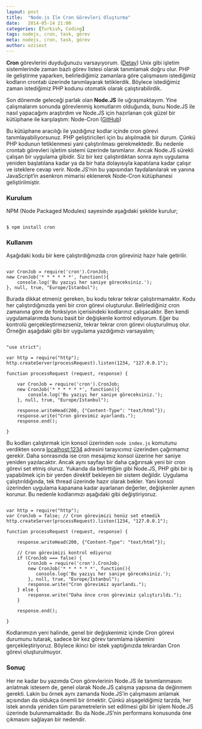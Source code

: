 ```yaml
---
layout: post
title:  "Node.js İle Cron Görevleri Oluşturma"
date:   2014-05-14 21:00
categories: [Turkish, Coding]
tags: nodejs, cron, task, görev
meta: nodejs, cron, task, görev
author: ozziest
---
```


**Cron** görevlerini duyduğunuzu varsayıyorum. ([Detay](http://en.wikipedia.org/wiki/Cron)) Unix gibi işletim sistemlerinde zaman bazlı görev listesi olarak tanımlamak doğru olur. PHP ile geliştirme yaparken, belirlediğimiz zamanlara göre çalışmasını istediğimiz kodların crontab üzerinde tanımlayarak tetiklerdik. Böylece istediğimiz zaman istediğimiz PHP kodunu otomatik olarak çalıştırabilirdik.

Son dönemde geleceği parlak olan **Node.JS** ile uğraşmaktayım. Yine çalışmalarım sonunda görevlenmiş komutlarım olduğunda, bunu Node.JS ile nasıl yapacağımı araştırdım ve Node.JS için hazırlanan çok güzel bir kütüphane ile karşılaştım: Node-Cron ([GitHub](https://github.com/ncb000gt/node-cron))

Bu kütüphane aracılığı ile yazdığınız kodlar içinde cron görevi tanımlayabiliyorsunuz. PHP geliştiricileri için bu alışılmadık bir durum. Çünkü PHP kodunun tetiklenmesi yani çalıştırılması gerekmektedir. Bu nedenle crontab görevleri işletim sistemi üzerinde tanımlanır. Ancak Node.JS sürekli çalışan bir uygulama gibidir. Siz bir kez çalıştırdıktan sonra aynı uygulama yeniden başlatılana kadar ya da bir hata dolayısıyla kapatılana kadar çalışır ve isteklere cevap verir. Node.JS’nin bu yapısından faydalanılarak ve yanına JavaScript‘in asenkron mimarisi eklenerek Node-Cron kütüphanesi geliştirilmiştir.

### Kurulum

NPM (Node Packaged Modules) sayesinde aşağıdaki şekilde kurulur;

<pre><code class="language-bash">
$ npm install cron
</code></pre>

### Kullanım

Aşağıdaki kodu bir kere çalıştırdığınızda cron göreviniz hazır hale getirilir.

<pre><code class="language-javascript">
var CronJob = require('cron').CronJob;
new CronJob('* * * * * *', function(){
    console.log('Bu yazıyı her saniye göreceksiniz.');
}, null, true, "Europe/Istanbul");
</code></pre>

Burada dikkat etmeniz gereken, bu kodu tekrar tekrar çalıştırmamaktır. Kodu her çalıştırdığınızda yeni bir cron görevi oluşturulur. Belirlediğiniz cron zamanına göre de fonksiyon içerisindeki kodlarınız çalışacaktır. Ben kendi uygulamalarımda bunu basit bir değişkenle kontrol ediyorum. Eğer bu kontrolü gerçekleştirmezseniz, tekrar tekrar cron görevi oluşturulmuş olur. Örneğin aşağıdaki gibi bir uygulama yazdığımızı varsayalım;

<pre><code class="language-javascript">
"use strict";
 
var http = require("http");
http.createServer(processRequest).listen(1234, "127.0.0.1");
 
function processRequest (request, response) {
    
    var CronJob = require('cron').CronJob;
    new CronJob('* * * * * *', function(){
        console.log('Bu yazıyı her saniye göreceksiniz.');
    }, null, true, "Europe/Istanbul");
 
    response.writeHead(200, {"Content-Type": "text/html"});
    response.write("Cron görevimiz ayarlandı.");
    response.end();
    
}
</code></pre>

Bu kodları çalıştırmak için konsol üzerinden `node index.js` komutunu verdikten sonra [localhost:1234](http://localhost:1234) adresini tarayıcımız üzerinden çağırmamız gerekir. Daha sonrasında ise cron mesajımız konsol üzerine her saniye yeniden yazılacaktır. Ancak aynı sayfayı bir daha çağırırsak yeni bir cron görevi set etmiş oluruz. Yukarıda da belirttiğim gibi Node.JS, PHP gibi bir iş yapabilmek için bir yerden direktif bekleyen bir sistem değildir. Uygulama çalıştırıldığında, tek thread üzerinde hazır olarak bekler. Yani konsol üzerinden uygulama kapanana kadar ayarlanan değerler, değişkenler aynen korunur. Bu nedenle kodlarımızı aşağıdaki gibi değiştiriyoruz.

<pre><code class="language-javascript">
var http = require("http");
var CronJob = false; // Cron görevimizi henüz set etmedik
http.createServer(processRequest).listen(1234, "127.0.0.1");
 
function processRequest (request, response) {
 
    response.writeHead(200, {"Content-Type": "text/html"});
 
    // Cron görevimizi kontrol ediyoruz
    if (CronJob === false) {
        CronJob = require('cron').CronJob;
        new CronJob('* * * * * *', function(){
           console.log('Bu yazıyı her saniye göreceksiniz.');
        }, null, true, "Europe/Istanbul");
        response.write("Cron görevimiz ayarlandı.");
    } else {
        response.write("Daha önce cron görevimiz çalıştırıldı.");
    }
 
    response.end();
 
}
</code></pre>

Kodlarımızın yeni halinde, genel bir değişkenimiz içinde Cron görevi durumunu tutarak, sadece bir kez görev tanımlama işkemini gerçekleştiriyoruz. Böylece ikinci bir istek yaptığınızda tekrardan Cron görevi oluşturulmuyor.

### Sonuç

Her ne kadar bu yazımda Cron görevlerinin Node.JS ile tanımlanmasını anlatmak istesem de, genel olarak Node.JS çalışma yapısına da değinmem gerekti. Lakin bu örnek aynı zamanda Node.JS’in çalışmasını anlamak açısından da oldukça önemli bir örnektir. Çünkü alışageldiğimiz tarzda, her istek anında yeniden tüm parametrelerin set edilmesi gibi bir işlem Node.JS üzerinde bulunmamaktadır. Bu da Node.JS’nin performans konusunda öne çıkmasını sağlayan bir nedendir.


